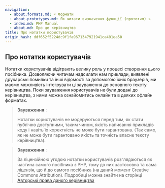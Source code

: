 ```yaml
---
navigation:
  - about.formats.md: « Формати
  - about.prototypes.md: Як читати визначення функції (прототип) »
  - index.md: PHP Manual
  - about.md: Про це керівництво
title: Про нотатки користувачів
origin_hash: ddf652f5224dc9f1fa9671347921941ca401ea50
---
```

## Про нотатки користувачів

Нотатки користувачів відіграють велику роль у процесі створення цього посібника. Дозволяючи читачам надсилати нам приклади, виявлені друкарські помилки та інші відомості за допомогою їхніх браузерів, ми маємо можливість інтегрувати ці зауваження до основного тексту керівництва. Поки зауваження користувачів не були додані до керівництва, з ними можна ознайомитись онлайн та в деяких офлайн форматах.

> **Зауваження** :
> 
> Нотатки користувачів не модеруються перед тим, як стати публічно доступними, таким чином, якість написання прикладів коду і навіть їх коректність не може бути гарантована. (Так само, як не може бути гарантовано якість та точність власне тексту керівництва).

> **Зауваження** :
> 
> За ліцензійною угодою нотатки користувачів розглядаються як частина самого посібника з PHP, тому до них застосовна та сама ліцензія, що й до самого посібника (на даний момент Creative Commons Attribution). Подробиці можна знайти на сторінці [Авторські права даного керівництва](copyright.md)
